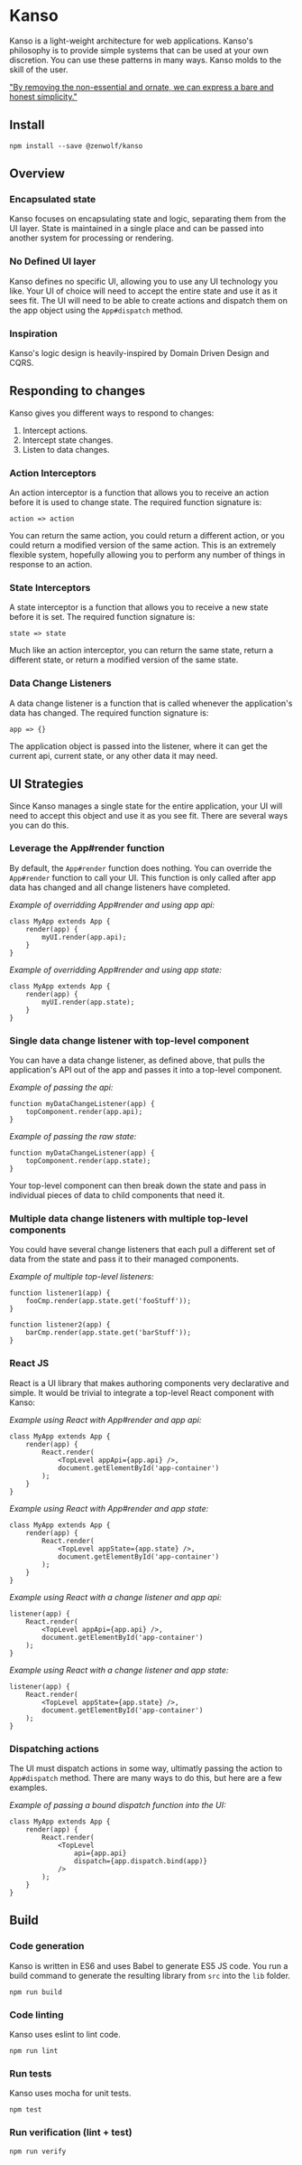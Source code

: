Kanso
============================================================

Kanso is a light-weight architecture for web applications. Kanso's philosophy is to provide simple systems that can be used at your own discretion. You can use these patterns in many ways. Kanso molds to the skill of the user.

["By removing the non-essential and ornate, we can express a bare and honest simplicity."](http://web.archive.org/web/20120225201014/http://aentan.com/design/wabi-sabi-and-japanese-aesthetics/)


Install
------------------------------------------------------------

    npm install --save @zenwolf/kanso


Overview
------------------------------------------------------------

### Encapsulated state
Kanso focuses on encapsulating state and logic, separating them from the UI layer. State is maintained in a single place and can be passed into another system for processing
or rendering.

### No Defined UI layer
Kanso defines no specific UI, allowing you to use any UI technology you like. Your UI of choice will need to accept the entire state and use it as it sees fit. The UI will need to be able to create actions and dispatch them on the app object using the `App#dispatch` method.

### Inspiration
Kanso's logic design is heavily-inspired by Domain Driven Design and CQRS.


Responding to changes
------------------------------------------------------------

Kanso gives you different ways to respond to changes:

1. Intercept actions.
2. Intercept state changes.
3. Listen to data changes.

### Action Interceptors
An action interceptor is a function that allows you to receive an action before it is used to change state. The required function signature is:

    action => action

You can return the same action, you could return a different action, or you could return a modified version of the same action. This is an extremely flexible system, hopefully allowing you to perform any number of things in response to an action.

### State Interceptors
A state interceptor is a function that allows you to receive a new state before it is set. The required function signature is:

    state => state

Much like an action interceptor, you can return the same state, return a different state, or return a modified version of the same state.

### Data Change Listeners
A data change listener is a function that is called whenever the application's data has changed. The required function signature is:

    app => {}

The application object is passed into the listener, where it can get the current api, current state, or any other data it may need.


UI Strategies
------------------------------------------------------------

Since Kanso manages a single state for the entire application, your UI will need to accept this object and use it as you see fit. There are several ways you can do this.

### Leverage the App#render function
By default, the `App#render` function does nothing. You can override the `App#render` function to call your UI. This function is only called after app data has changed and all change listeners have completed.

_Example of overridding App#render and using app api:_

    class MyApp extends App {
        render(app) {
            myUI.render(app.api);
        }
    }

_Example of overridding App#render and using app state:_

    class MyApp extends App {
        render(app) {
            myUI.render(app.state);
        }
    }

### Single data change listener with top-level component
You can have a data change listener, as defined above, that pulls the application's API out of the app and passes it into a top-level component.

_Example of passing the api:_

    function myDataChangeListener(app) {
        topComponent.render(app.api);
    }

_Example of passing the raw state:_

    function myDataChangeListener(app) {
        topComponent.render(app.state);
    }

Your top-level component can then break down the state and pass in individual pieces of data to child components that need it.

### Multiple data change listeners with multiple top-level components
You could have several change listeners that each pull a different set of data from the state and pass it to their managed components.

_Example of multiple top-level listeners:_

    function listener1(app) {
        fooCmp.render(app.state.get('fooStuff'));
    }
    
    function listener2(app) {
        barCmp.render(app.state.get('barStuff'));
    }

### React JS
React is a UI library that makes authoring components very declarative and simple. It would be trivial to integrate a top-level React component with Kanso:

_Example using React with App#render and app api:_

    class MyApp extends App {
        render(app) {
            React.render(
                <TopLevel appApi={app.api} />,
                document.getElementById('app-container')
            );
        }
    }

_Example using React with App#render and app state:_

    class MyApp extends App {
        render(app) {
            React.render(
                <TopLevel appState={app.state} />,
                document.getElementById('app-container')
            );
        }
    }

_Example using React with a change listener and app api:_

    listener(app) {
        React.render(
            <TopLevel appApi={app.api} />,
            document.getElementById('app-container')
        );
    }

_Example using React with a change listener and app state:_

    listener(app) {
        React.render(
            <TopLevel appState={app.state} />,
            document.getElementById('app-container')
        );
    }

### Dispatching actions
The UI must dispatch actions in some way, ultimatly passing the action to `App#dispatch` method. There are many ways to do this, but here are a few examples.

_Example of passing a bound dispatch function into the UI:_

    class MyApp extends App {
        render(app) {
            React.render(
                <TopLevel
                    api={app.api}
                    dispatch={app.dispatch.bind(app)}
                />
            );
        }
    }

Build
------------------------------------------------------------

### Code generation
Kanso is written in ES6 and uses Babel to generate ES5 JS code. You run a build command to generate the resulting library from `src` into the `lib` folder.

    npm run build

### Code linting
Kanso uses eslint to lint code.

    npm run lint

### Run tests
Kanso uses mocha for unit tests.

    npm test

### Run verification (lint + test)

    npm run verify
